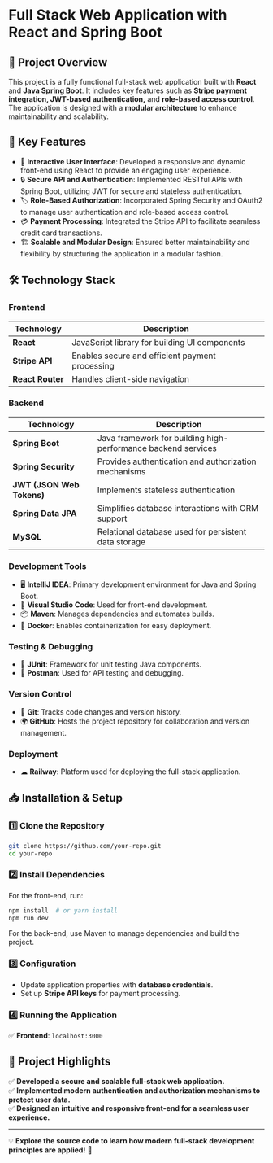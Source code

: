 # Full Stack Web Application with React and Spring Boot

## 📌 Project Overview
This project is a fully functional full-stack web application built with **React** and **Java Spring Boot**. It includes key features such as **Stripe payment integration, JWT-based authentication,** and **role-based access control**. The application is designed with a **modular architecture** to enhance maintainability and scalability.

## 🚀 Key Features
- 🎨 **Interactive User Interface**: Developed a responsive and dynamic front-end using React to provide an engaging user experience.
- 🔒 **Secure API and Authentication**: Implemented RESTful APIs with Spring Boot, utilizing JWT for secure and stateless authentication.
- 🏷 **Role-Based Authorization**: Incorporated Spring Security and OAuth2 to manage user authentication and role-based access control.
- 💳 **Payment Processing**: Integrated the Stripe API to facilitate seamless credit card transactions.
- 🏗 **Scalable and Modular Design**: Ensured better maintainability and flexibility by structuring the application in a modular fashion.

## 🛠 Technology Stack
### **Frontend**
| Technology | Description |
|------------|-------------|
| **React** | JavaScript library for building UI components |
| **Stripe API** | Enables secure and efficient payment processing |
| **React Router** | Handles client-side navigation |

### **Backend**
| Technology | Description |
|------------|-------------|
| **Spring Boot** | Java framework for building high-performance backend services |
| **Spring Security** | Provides authentication and authorization mechanisms |
| **JWT (JSON Web Tokens)** | Implements stateless authentication |
| **Spring Data JPA** | Simplifies database interactions with ORM support |
| **MySQL** | Relational database used for persistent data storage |

### **Development Tools**
- 🖥 **IntelliJ IDEA**: Primary development environment for Java and Spring Boot.
- 📝 **Visual Studio Code**: Used for front-end development.
- 📦 **Maven**: Manages dependencies and automates builds.
- 🐳 **Docker**: Enables containerization for easy deployment.

### **Testing & Debugging**
- 🧪 **JUnit**: Framework for unit testing Java components.
- 🔎 **Postman**: Used for API testing and debugging.

### **Version Control**
- 🔄 **Git**: Tracks code changes and version history.
- 🌍 **GitHub**: Hosts the project repository for collaboration and version management.

### **Deployment**
- ☁ **Railway**: Platform used for deploying the full-stack application.

## 📥 Installation & Setup
### 1️⃣ Clone the Repository
```bash
git clone https://github.com/your-repo.git
cd your-repo
```

### 2️⃣ Install Dependencies
For the front-end, run:
```bash
npm install  # or yarn install
npm run dev
```
For the back-end, use Maven to manage dependencies and build the project.

### 3️⃣ Configuration
- Update application properties with **database credentials**.
- Set up **Stripe API keys** for payment processing.

### 4️⃣ Running the Application
✅ **Frontend**: `localhost:3000`

## 🎯 Project Highlights
✅ **Developed a secure and scalable full-stack web application.**  
✅ **Implemented modern authentication and authorization mechanisms to protect user data.**  
✅ **Designed an intuitive and responsive front-end for a seamless user experience.**  

---

💡 **Explore the source code to learn how modern full-stack development principles are applied!** 🚀

